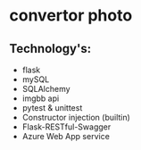 # convertor photo
## Technology's:
- flask
- mySQL
- SQLAlchemy
- imgbb api
- pytest & unittest
- Constructor injection (builtin)
- Flask-RESTful-Swagger
- Azure Web App service
